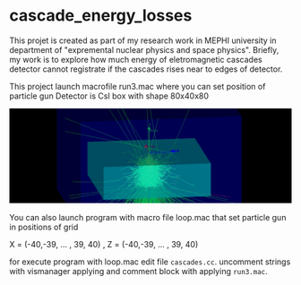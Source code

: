 # cascade_energy_losses
This projet is created as part of my research work in MEPHI university in department of "expremental nuclear physics and space physics".
Briefly, my work is to explore how much energy of eletromagnetic cascades detector cannot registrate if the cascades rises near to edges of detector.

This project launch macrofile run3.mac where you can set position of particle gun
Detector is CsI box with shape 80x40x80


![](procces_and_geometry.jpg)


You can also launch program with macro file loop.mac that set particle gun in positions of grid 
            
X = (-40,-39, ... , 39, 40)  ,  Z = (-40,-39, ... , 39, 40)

for execute program with loop.mac edit file `cascades.cc`.  uncomment strings with vismanager applying and comment block with applying `run3.mac`. 
